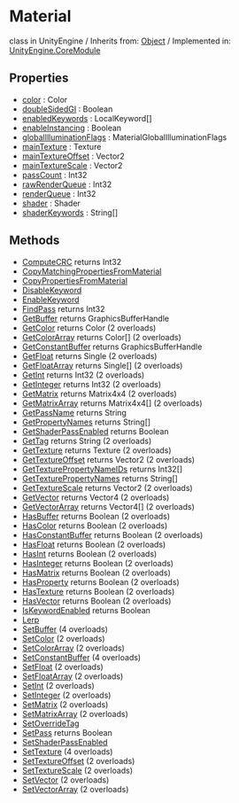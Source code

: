 # Material
class in UnityEngine
 / Inherits from: <a href="https://docs.unity3d.com/6000.0/Documentation/ScriptReference/Object.html">Object</a> / Implemented in: <a href="https://docs.unity3d.com/6000.0/Documentation/ScriptReference/UnityEngine.CoreModule.html">UnityEngine.CoreModule</a>
## Properties
- <a href="https://docs.unity3d.com/6000.0/Documentation/ScriptReference/Material-color.html">color</a> : Color
- <a href="https://docs.unity3d.com/6000.0/Documentation/ScriptReference/Material-doubleSidedGI.html">doubleSidedGI</a> : Boolean
- <a href="https://docs.unity3d.com/6000.0/Documentation/ScriptReference/Material-enabledKeywords.html">enabledKeywords</a> : LocalKeyword[]
- <a href="https://docs.unity3d.com/6000.0/Documentation/ScriptReference/Material-enableInstancing.html">enableInstancing</a> : Boolean
- <a href="https://docs.unity3d.com/6000.0/Documentation/ScriptReference/Material-globalIlluminationFlags.html">globalIlluminationFlags</a> : MaterialGlobalIlluminationFlags
- <a href="https://docs.unity3d.com/6000.0/Documentation/ScriptReference/Material-mainTexture.html">mainTexture</a> : Texture
- <a href="https://docs.unity3d.com/6000.0/Documentation/ScriptReference/Material-mainTextureOffset.html">mainTextureOffset</a> : Vector2
- <a href="https://docs.unity3d.com/6000.0/Documentation/ScriptReference/Material-mainTextureScale.html">mainTextureScale</a> : Vector2
- <a href="https://docs.unity3d.com/6000.0/Documentation/ScriptReference/Material-passCount.html">passCount</a> : Int32
- <a href="https://docs.unity3d.com/6000.0/Documentation/ScriptReference/Material-rawRenderQueue.html">rawRenderQueue</a> : Int32
- <a href="https://docs.unity3d.com/6000.0/Documentation/ScriptReference/Material-renderQueue.html">renderQueue</a> : Int32
- <a href="https://docs.unity3d.com/6000.0/Documentation/ScriptReference/Material-shader.html">shader</a> : Shader
- <a href="https://docs.unity3d.com/6000.0/Documentation/ScriptReference/Material-shaderKeywords.html">shaderKeywords</a> : String[]
## Methods
- <a href="https://docs.unity3d.com/6000.0/Documentation/ScriptReference/Material.ComputeCRC.html">ComputeCRC</a> returns Int32
- <a href="https://docs.unity3d.com/6000.0/Documentation/ScriptReference/Material.CopyMatchingPropertiesFromMaterial.html">CopyMatchingPropertiesFromMaterial</a>
- <a href="https://docs.unity3d.com/6000.0/Documentation/ScriptReference/Material.CopyPropertiesFromMaterial.html">CopyPropertiesFromMaterial</a>
- <a href="https://docs.unity3d.com/6000.0/Documentation/ScriptReference/Material.DisableKeyword.html">DisableKeyword</a>
- <a href="https://docs.unity3d.com/6000.0/Documentation/ScriptReference/Material.EnableKeyword.html">EnableKeyword</a>
- <a href="https://docs.unity3d.com/6000.0/Documentation/ScriptReference/Material.FindPass.html">FindPass</a> returns Int32
- <a href="https://docs.unity3d.com/6000.0/Documentation/ScriptReference/Material.GetBuffer.html">GetBuffer</a> returns GraphicsBufferHandle
- <a href="https://docs.unity3d.com/6000.0/Documentation/ScriptReference/Material.GetColor.html">GetColor</a> returns Color (2 overloads)
- <a href="https://docs.unity3d.com/6000.0/Documentation/ScriptReference/Material.GetColorArray.html">GetColorArray</a> returns Color[] (2 overloads)
- <a href="https://docs.unity3d.com/6000.0/Documentation/ScriptReference/Material.GetConstantBuffer.html">GetConstantBuffer</a> returns GraphicsBufferHandle
- <a href="https://docs.unity3d.com/6000.0/Documentation/ScriptReference/Material.GetFloat.html">GetFloat</a> returns Single (2 overloads)
- <a href="https://docs.unity3d.com/6000.0/Documentation/ScriptReference/Material.GetFloatArray.html">GetFloatArray</a> returns Single[] (2 overloads)
- <a href="https://docs.unity3d.com/6000.0/Documentation/ScriptReference/Material.GetInt.html">GetInt</a> returns Int32 (2 overloads)
- <a href="https://docs.unity3d.com/6000.0/Documentation/ScriptReference/Material.GetInteger.html">GetInteger</a> returns Int32 (2 overloads)
- <a href="https://docs.unity3d.com/6000.0/Documentation/ScriptReference/Material.GetMatrix.html">GetMatrix</a> returns Matrix4x4 (2 overloads)
- <a href="https://docs.unity3d.com/6000.0/Documentation/ScriptReference/Material.GetMatrixArray.html">GetMatrixArray</a> returns Matrix4x4[] (2 overloads)
- <a href="https://docs.unity3d.com/6000.0/Documentation/ScriptReference/Material.GetPassName.html">GetPassName</a> returns String
- <a href="https://docs.unity3d.com/6000.0/Documentation/ScriptReference/Material.GetPropertyNames.html">GetPropertyNames</a> returns String[]
- <a href="https://docs.unity3d.com/6000.0/Documentation/ScriptReference/Material.GetShaderPassEnabled.html">GetShaderPassEnabled</a> returns Boolean
- <a href="https://docs.unity3d.com/6000.0/Documentation/ScriptReference/Material.GetTag.html">GetTag</a> returns String (2 overloads)
- <a href="https://docs.unity3d.com/6000.0/Documentation/ScriptReference/Material.GetTexture.html">GetTexture</a> returns Texture (2 overloads)
- <a href="https://docs.unity3d.com/6000.0/Documentation/ScriptReference/Material.GetTextureOffset.html">GetTextureOffset</a> returns Vector2 (2 overloads)
- <a href="https://docs.unity3d.com/6000.0/Documentation/ScriptReference/Material.GetTexturePropertyNameIDs.html">GetTexturePropertyNameIDs</a> returns Int32[]
- <a href="https://docs.unity3d.com/6000.0/Documentation/ScriptReference/Material.GetTexturePropertyNames.html">GetTexturePropertyNames</a> returns String[]
- <a href="https://docs.unity3d.com/6000.0/Documentation/ScriptReference/Material.GetTextureScale.html">GetTextureScale</a> returns Vector2 (2 overloads)
- <a href="https://docs.unity3d.com/6000.0/Documentation/ScriptReference/Material.GetVector.html">GetVector</a> returns Vector4 (2 overloads)
- <a href="https://docs.unity3d.com/6000.0/Documentation/ScriptReference/Material.GetVectorArray.html">GetVectorArray</a> returns Vector4[] (2 overloads)
- <a href="https://docs.unity3d.com/6000.0/Documentation/ScriptReference/Material.HasBuffer.html">HasBuffer</a> returns Boolean (2 overloads)
- <a href="https://docs.unity3d.com/6000.0/Documentation/ScriptReference/Material.HasColor.html">HasColor</a> returns Boolean (2 overloads)
- <a href="https://docs.unity3d.com/6000.0/Documentation/ScriptReference/Material.HasConstantBuffer.html">HasConstantBuffer</a> returns Boolean (2 overloads)
- <a href="https://docs.unity3d.com/6000.0/Documentation/ScriptReference/Material.HasFloat.html">HasFloat</a> returns Boolean (2 overloads)
- <a href="https://docs.unity3d.com/6000.0/Documentation/ScriptReference/Material.HasInt.html">HasInt</a> returns Boolean (2 overloads)
- <a href="https://docs.unity3d.com/6000.0/Documentation/ScriptReference/Material.HasInteger.html">HasInteger</a> returns Boolean (2 overloads)
- <a href="https://docs.unity3d.com/6000.0/Documentation/ScriptReference/Material.HasMatrix.html">HasMatrix</a> returns Boolean (2 overloads)
- <a href="https://docs.unity3d.com/6000.0/Documentation/ScriptReference/Material.HasProperty.html">HasProperty</a> returns Boolean (2 overloads)
- <a href="https://docs.unity3d.com/6000.0/Documentation/ScriptReference/Material.HasTexture.html">HasTexture</a> returns Boolean (2 overloads)
- <a href="https://docs.unity3d.com/6000.0/Documentation/ScriptReference/Material.HasVector.html">HasVector</a> returns Boolean (2 overloads)
- <a href="https://docs.unity3d.com/6000.0/Documentation/ScriptReference/Material.IsKeywordEnabled.html">IsKeywordEnabled</a> returns Boolean
- <a href="https://docs.unity3d.com/6000.0/Documentation/ScriptReference/Material.Lerp.html">Lerp</a>
- <a href="https://docs.unity3d.com/6000.0/Documentation/ScriptReference/Material.SetBuffer.html">SetBuffer</a> (4 overloads)
- <a href="https://docs.unity3d.com/6000.0/Documentation/ScriptReference/Material.SetColor.html">SetColor</a> (2 overloads)
- <a href="https://docs.unity3d.com/6000.0/Documentation/ScriptReference/Material.SetColorArray.html">SetColorArray</a> (2 overloads)
- <a href="https://docs.unity3d.com/6000.0/Documentation/ScriptReference/Material.SetConstantBuffer.html">SetConstantBuffer</a> (4 overloads)
- <a href="https://docs.unity3d.com/6000.0/Documentation/ScriptReference/Material.SetFloat.html">SetFloat</a> (2 overloads)
- <a href="https://docs.unity3d.com/6000.0/Documentation/ScriptReference/Material.SetFloatArray.html">SetFloatArray</a> (2 overloads)
- <a href="https://docs.unity3d.com/6000.0/Documentation/ScriptReference/Material.SetInt.html">SetInt</a> (2 overloads)
- <a href="https://docs.unity3d.com/6000.0/Documentation/ScriptReference/Material.SetInteger.html">SetInteger</a> (2 overloads)
- <a href="https://docs.unity3d.com/6000.0/Documentation/ScriptReference/Material.SetMatrix.html">SetMatrix</a> (2 overloads)
- <a href="https://docs.unity3d.com/6000.0/Documentation/ScriptReference/Material.SetMatrixArray.html">SetMatrixArray</a> (2 overloads)
- <a href="https://docs.unity3d.com/6000.0/Documentation/ScriptReference/Material.SetOverrideTag.html">SetOverrideTag</a>
- <a href="https://docs.unity3d.com/6000.0/Documentation/ScriptReference/Material.SetPass.html">SetPass</a> returns Boolean
- <a href="https://docs.unity3d.com/6000.0/Documentation/ScriptReference/Material.SetShaderPassEnabled.html">SetShaderPassEnabled</a>
- <a href="https://docs.unity3d.com/6000.0/Documentation/ScriptReference/Material.SetTexture.html">SetTexture</a> (4 overloads)
- <a href="https://docs.unity3d.com/6000.0/Documentation/ScriptReference/Material.SetTextureOffset.html">SetTextureOffset</a> (2 overloads)
- <a href="https://docs.unity3d.com/6000.0/Documentation/ScriptReference/Material.SetTextureScale.html">SetTextureScale</a> (2 overloads)
- <a href="https://docs.unity3d.com/6000.0/Documentation/ScriptReference/Material.SetVector.html">SetVector</a> (2 overloads)
- <a href="https://docs.unity3d.com/6000.0/Documentation/ScriptReference/Material.SetVectorArray.html">SetVectorArray</a> (2 overloads)
